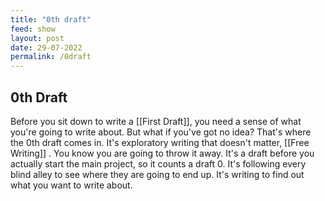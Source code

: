 ```yaml
---
title: "0th draft"
feed: show
layout: post
date: 29-07-2022
permalink: /0draft
---
```


## 0th Draft

Before you sit down to write a [[First Draft]], you need a sense of what you're going to write about. But what if you've got no idea? That's where the 0th draft comes in. It's exploratory writing that doesn't matter, [[Free Writing]] . You know you are going to throw it away. It's a draft before you actually start the main project, so it counts a draft 0. It's following every blind alley to see where they are going to end up. It's writing to find out what you want to write about.
